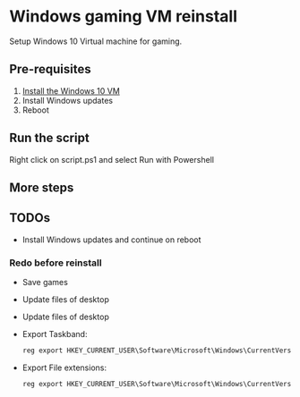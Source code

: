 # Windows gaming VM reinstall

Setup Windows 10 Virtual machine for gaming.

## Pre-requisites

1. [Install the Windows 10 VM](https://github.com/qdm12/VFIO-Arch-Guide)
1. Install Windows updates
1. Reboot

## Run the script

Right click on script.ps1 and select Run with Powershell

## More steps

## TODOs

- Install Windows updates and continue on reboot

### Redo before reinstall

- Save games
- Update files of desktop
- Update files of desktop
- Export Taskband:

    ```powershell
    reg export HKEY_CURRENT_USER\Software\Microsoft\Windows\CurrentVersion\Explorer\Taskband taskband.reg
    ```

- Export File extensions:

    ```powershell
    reg export HKEY_CURRENT_USER\Software\Microsoft\Windows\CurrentVersion\Explorer\FileExts fileexts.reg
    ```
